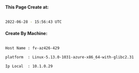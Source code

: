 
   
#### This Page Create at:

```bash

2022-06-28 - 15:56:43 UTC

```

#### Create By Machine:

```bash

Host Name : fv-az426-429

platform  : Linux-5.13.0-1031-azure-x86_64-with-glibc2.31

Ip Local  : 10.1.0.29

```

